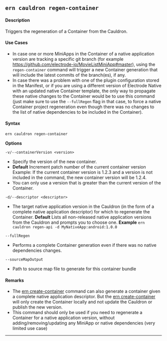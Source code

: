 ## `ern cauldron regen-container`

#### Description

Triggers the regeneration of a Container from the Cauldron.

#### Use Cases

* In case one or more MiniApps in the Container of a native application version are tracking a specific git branch (for example https://github.com/electrode-io/MovieListMiniApp#master), using the `regen-container` command will trigger a new Container generation that will include the latest commits of the branch(es), if any.
* In case there was a problem with one of the plugin configuration stored in the Manifest, or if you are using a different version of Electrode Native with an updated native Container template, the only way to propagate these native changes to the Container would be to use this command (just make sure to use the `--fullRegen` flag in that case, to force a native Container project regeneration even though there was no changes to the list of native dependencies to be included in the Container).

#### Syntax

`ern cauldron regen-container`  

**Options**  

`-v/--containerVersion <version>`

* Specify the version of the new container.
* **Default**  Increment patch number of the current container version  
Example: If the current container version is 1.2.3 and a version is not included in the command, the new container version will be 1.2.4.
* You can only use a version that is greater than the current version of the Container.

`-d/--descriptor <descriptor>`

* The target native application version in the Cauldron (in the form of a complete native application descriptor) for which to regenerate the Container.
**Default**  Lists all non-released native application versions from the Cauldron and  prompts you to choose one.
**Example** `ern cauldron regen-api -d MyNativeApp:android:1.0.0`  

`--fullRegen`

* Performs a complete Container generation even if there was no native dependencies changes.  

`--sourceMapOutput`

* Path to source map file to generate for this container bundle

#### Remarks

* The [ern create-container] command can also generate a container given a complete native application descriptor. But the [ern create-container] will only create the Container locally and not update the Cauldron or publish the new version.  
* This command should only be used if you need to regenerate a Container for a native application version, without adding/removing/updating any MiniApp or native dependencies (very limited use case)

_________
[ern create-container]: ../create-container.md